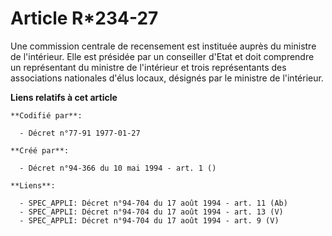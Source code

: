 # Article R*234-27

Une commission centrale de recensement est instituée auprès du ministre de l'intérieur. Elle est présidée par un conseiller
d'Etat et doit comprendre un représentant du ministre de l'intérieur et trois représentants des associations nationales
d'élus locaux, désignés par le ministre de l'intérieur.

**Liens relatifs à cet article**

	**Codifié par**:

	  - Décret n°77-91 1977-01-27

	**Créé par**:

	  - Décret n°94-366 du 10 mai 1994 - art. 1 ()

	**Liens**:

	  - SPEC_APPLI: Décret n°94-704 du 17 août 1994 - art. 11 (Ab)
	  - SPEC_APPLI: Décret n°94-704 du 17 août 1994 - art. 13 (V)
	  - SPEC_APPLI: Décret n°94-704 du 17 août 1994 - art. 9 (V)
